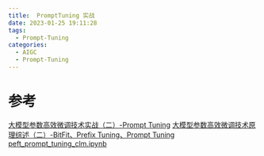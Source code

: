 ```yaml
---
title:  PromptTuning 实战
date: 2023-01-25 19:11:28
tags:
  - Prompt-Tuning
categories:
  - AIGC
  - Prompt-Tuning
---
```


<p></p>
<!-- more -->

# 参考
[大模型参数高效微调技术实战（二）-Prompt Tuning](https://zhuanlan.zhihu.com/p/646748939)
[大模型参数高效微调技术原理综述（二）-BitFit、Prefix Tuning、Prompt Tuning](https://zhuanlan.zhihu.com/p/635686756)
[peft_prompt_tuning_clm.ipynb](https://github.com/www6v/llm-action/blob/main/train/peft/clm/peft_prompt_tuning_clm.ipynb)